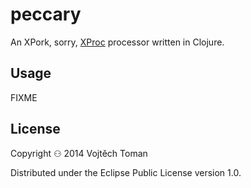 # peccary

An XPork, sorry, [XProc][] processor written in Clojure.

[XProc]: http://www.w3.org/TR/xproc/ 

## Usage

FIXME

## License

Copyright ⚇ 2014 Vojtěch Toman

Distributed under the Eclipse Public License version 1.0.
